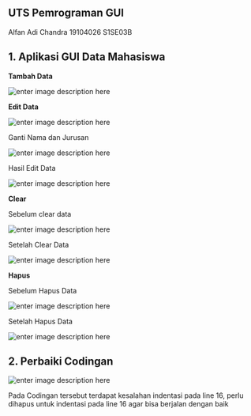 ## UTS Pemrograman GUI
Alfan Adi Chandra
19104026
S1SE03B
## 1. Aplikasi GUI Data Mahasiswa
**Tambah Data**

![enter image description here](https://i.ibb.co/VMqZ6gH/image.png)

**Edit Data**

![enter image description here](https://i.ibb.co/QYbTWbr/image.png)

Ganti Nama dan Jurusan

![enter image description here](https://i.ibb.co/f1x3yQS/image.png)

Hasil Edit Data

![enter image description here](https://i.ibb.co/dgHd62j/image.png)

**Clear**

Sebelum clear data

![enter image description here](https://i.ibb.co/Dgk9fB5/image.png)

Setelah Clear Data

![enter image description here](https://i.ibb.co/8s6S38b/image.png)

**Hapus**

Sebelum Hapus Data

![enter image description here](https://i.ibb.co/Pw5NmPK/image.png)

Setelah Hapus Data

![enter image description here](https://i.ibb.co/5B74QXw/image.png)

## 2. Perbaiki Codingan
![enter image description here](https://i.ibb.co/23v2Pq3/image.png)

Pada Codingan tersebut terdapat kesalahan indentasi pada line 16, perlu dihapus untuk indentasi pada line 16 agar bisa berjalan dengan baik